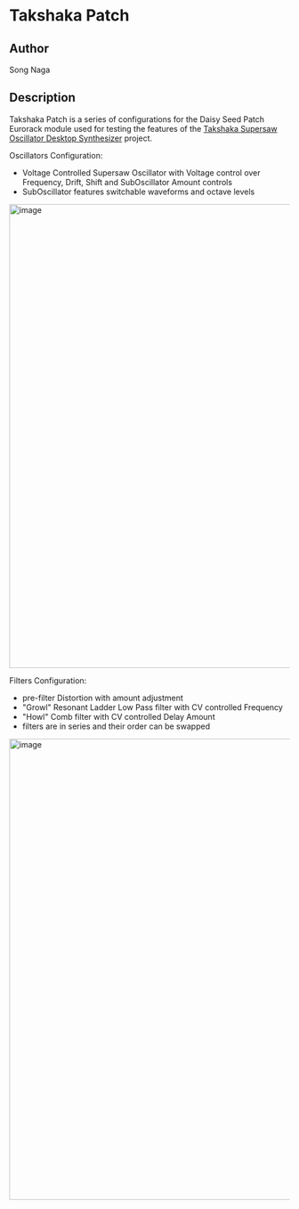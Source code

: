 # Takshaka Patch

## Author

Song Naga

## Description

Takshaka Patch is a series of configurations for the Daisy Seed Patch Eurorack module used for testing the features of the [Takshaka Supersaw Oscillator Desktop Synthesizer](https://github.com/wendallsan/song-naga-takshaka) project.  

Oscillators Configuration:

- Voltage Controlled Supersaw Oscillator with Voltage control over Frequency, Drift, Shift and SubOscillator Amount controls
- SubOscillator features switchable waveforms and octave levels
<img width="833" alt="image" src="https://github.com/user-attachments/assets/6efb5e30-19dc-417a-a202-b5c3ad5d5284" />


Filters Configuration:

- pre-filter Distortion with amount adjustment
- "Growl" Resonant Ladder Low Pass filter with CV controlled Frequency
- "Howl" Comb filter with CV controlled Delay Amount
- filters are in series and their order can be swapped
<img width="828" alt="image" src="https://github.com/user-attachments/assets/d09c0e1b-957e-4fc8-83a9-63a2e01139a5" />

